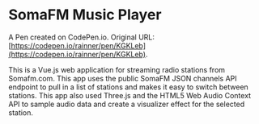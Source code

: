 # SomaFM Music Player

A Pen created on CodePen.io. Original URL: [https://codepen.io/rainner/pen/KGKLeb](https://codepen.io/rainner/pen/KGKLeb).

This is a Vue.js web application for streaming radio stations from Somafm.com. This app uses the public SomaFM JSON channels API endpoint to pull in a list of stations and makes it easy to switch between stations. This app also used Three.js and the HTML5 Web Audio Context API to sample audio data and create a visualizer effect for the selected station. 
